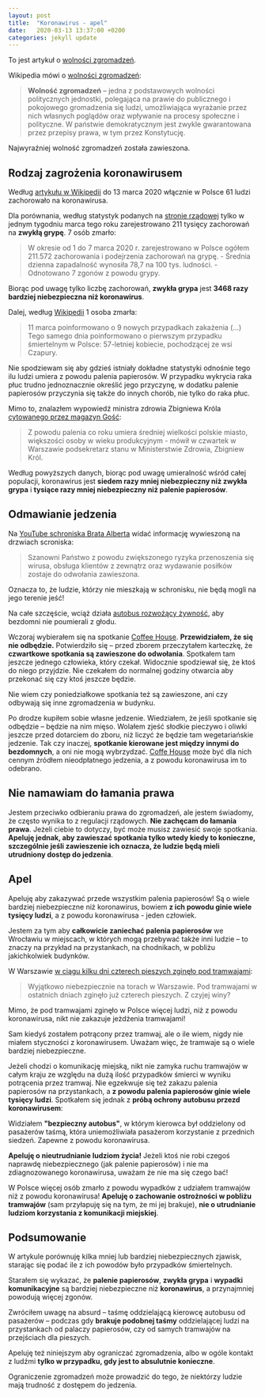 ```yaml
---
layout: post
title:  "Koronawirus - apel"
date:   2020-03-13 13:37:00 +0200
categories: jekyll update
---
```


To jest artykuł o [wolności zgromadzeń][wolnosc].

Wikipedia mówi o [wolności zgromadzeń][wolnosc]:

> **Wolność zgromadzeń** – jedna z podstawowych wolności politycznych jednostki, polegająca na prawie do publicznego i pokojowego gromadzenia się ludzi, umożliwiająca wyrażanie przez nich własnych poglądów oraz wpływanie na procesy społeczne i polityczne. W państwie demokratycznym jest zwykle gwarantowana przez przepisy prawa, w tym przez Konstytucję. 

Najwyraźniej wolność zgromadzeń została zawieszona.

## Rodzaj zagrożenia koronawirusem

Według [artykułu w Wikipedii][polska] do 13 marca 2020 włącznie w Polsce 61 ludzi zachorowało na koronawirusa.

Dla porównania, według statystyk podanych na [stronie rządowej][grypa] tylko w jednym tygodniu marca tego roku zarejestrowano 211 tysięcy zachorowań na **zwykłą grypę**. 7 osób zmarło:

> W okresie od 1 do 7 marca 2020 r. zarejestrowano w Polsce ogółem 211.572 zachorowania i podejrzenia zachorowań na grypę. - Średnia dzienna zapadalność wynosiła 78,7 na 100 tys. ludności. - Odnotowano 7 zgonów z powodu grypy.

Biorąc pod uwagę tylko liczbę zachorowań, **zwykła grypa** jest **3468 razy bardziej niebezpieczna niż koronawirus**.

Dalej, według [Wikipedii][polska] 1 osoba zmarła:

> 11 marca poinformowano o 9 nowych przypadkach zakażenia (...) Tego samego dnia poinformowano o pierwszym przypadku śmiertelnym w Polsce: 57-letniej kobiecie, pochodzącej ze wsi Czapury. 


Nie spodziewam się aby gdzieś istniały dokładne statystyki odnośnie tego ilu ludzi umiera z powodu palenia papierosów. W przypadku wykrycia raka płuc trudno jednoznacznie określić jego przyczynę, w dodatku palenie papierosów przyczynia się także do innych chorób, nie tylko do raka płuc.

Mimo to, znalazłem wypowiedź ministra zdrowia Zbigniewa Króla [cytowanego przez magazyn Gość][gosc]:

> Z powodu palenia co roku umiera średniej wielkości polskie miasto, większości osoby w wieku produkcyjnym - mówił w czwartek w Warszawie podsekretarz stanu w Ministerstwie Zdrowia, Zbigniew Król.

Według powyższych danych, biorąc pod uwagę umieralność wśród całej populacji, koronawirus jest **siedem razy mniej niebezpieczny niż zwykła grypa** i **tysiące razy mniej niebezpieczny niż palenie papierosów**.

## Odmawianie jedzenia

Na [YouTube schroniska Brata Alberta][albert] widać informację wywieszoną na drzwiach scroniska:

> Szanowni Państwo z powodu zwiększonego ryzyka przenoszenia się wirusa, obsługa klientów z zewnątrz oraz wydawanie posiłków zostaje do odwołania zawieszona.

Oznacza to, że ludzie, którzy nie mieszkają w schronisku, nie będą mogli na jego terenie jeść!

Na całe szczęście, wciąż działa [autobus rozwożący żywność][autobus], aby bezdomni nie poumierali z głodu.

Wczoraj wybierałem się na spotkanie [Coffee House][antiochia]. **Przewidziałem, że się nie odbędzie.** Potwierdziło się – przed zborem przeczytałem karteczkę, że **czwartkowe spotkania są zawieszone do odwołania**. Spotkałem tam jeszcze jednego człowieka, który czekał. Widocznie spodziewał się, że ktoś do niego przyjdzie. Nie czekałem do normalnej godziny otwarcia aby przekonać się czy ktoś jeszcze będzie.

Nie wiem czy poniedziałkowe spotkania też są zawieszone, ani czy odbywają się inne zgromadzenia w budynku.

Po drodze kupiłem sobie własne jedzenie. Wiedziałem, że jeśli spotkanie się odbędzie – będzie na nim mięso. Wolałem zjeść słodkie pieczywo i oliwki jeszcze przed dotarciem do zboru, niż liczyć że będzie tam wegetariańskie jedzenie. Tak czy inaczej, **spotkanie kierowane jest między innymi do bezdomnych**, a oni nie mogą wybrzydzać. [Coffe House][antiochia] może być dla nich cennym źródłem nieodpłatnego jedzenia, a z powodu koronawirusa im to odebrano.

## Nie namawiam do łamania prawa

Jestem przeciwko odbieraniu prawa do zgromadzeń, ale jestem świadomy, że często wynika to z regulacji rządowych. **Nie zachęcam do łamania prawa**. Jeżeli ciebie to dotyczy, być może musisz zawiesić swoje spotkania. **Apeluję jednak, aby zawieszać spotkania tylko wtedy kiedy to konieczne, szczególnie jeśli zawieszenie ich oznacza, że ludzie będą mieli utrudniony dostęp do jedzenia**.

## Apel

Apeluję aby zakazywać przede wszystkim palenia papierosów! Są o wiele bardziej niebezpieczne niż koronawirus, bowiem **z ich powodu ginie wiele tysięcy ludzi**, a z powodu koronawirusa - jeden człowiek.

Jestem za tym aby **całkowicie zaniechać palenia papierosów** we Wrocławiu w miejscach, w których mogą przebywać także inni ludzie – to znaczy na przykład na przystankach, na chodnikach, 
w pobliżu jakichkolwiek budynków.

W Warszawie [w ciągu kilku dni czterech pieszych zginęło pod tramwajami][warszawa-tramwaje]:

> Wyjątkowo niebezpiecznie na torach w Warszawie. Pod tramwajami w ostatnich dniach zginęło już czterech pieszych. Z czyjej winy?

Mimo, że pod tramwajami zginęło w Polsce więcej ludzi, niż z powodu koronawirusa, nikt nie zakazuje jeżdżenia tramwajami!

Sam kiedyś zostałem potrącony przez tramwaj, ale o ile wiem, nigdy nie miałem styczności z koronawirusem. Uważam więc, że tramwaje są o wiele bardziej niebezpieczne.

Jeżeli chodzi o komunikację miejską, nikt nie zamyka ruchu tramwajów w całym kraju ze względu na dużą ilość przypadków śmierci w wyniku potrącenia przez tramwaj. Nie egzekwuje się też zakazu palenia papierosów na przystankach, a **z powodu palenia papierosów ginie wiele tysięcy ludzi**. Spotkałem się jednak z **próbą ochrony autobusu przezd koronawirusem**:

Widziałem **"bezpieczny autobus"**, w którym kierowca był oddzielony od pasażerów taśmą, która uniemożliwiała pasażerom korzystanie z przednich siedzeń. Zapewne z powodu koronawirusa.

**Apeluję o nieutrudnianie ludziom życia!** Jeżeli ktoś nie robi czegoś naprawdę niebezpiecznego (jak palenie papierosów) i nie ma zdiagnozowanego koronawirusa, uważam że nie ma się czego bać!

W Polsce więcej osób zmarło z powodu wypadków z udziałem tramwajów niż z powodu koronawirusa! **Apeluję o zachowanie ostrożności w pobliżu tramwajów** (sam przyłapuję się na tym, że mi jej brakuje), **nie o utrudnianie ludziom korzystania z komunikacji miejskiej**.

## Podsumowanie

W artykule porównuję kilka mniej lub bardziej niebezpiecznych zjawisk, starając się podać ile z ich powodów było przypadków śmiertelnych.

Starałem się wykazać, że **palenie papierosów**, **zwykła grypa** i **wypadki komunikacyjne** są bardziej niebezpieczne niż **koronawirus**, a przynajmniej powodują więcej zgonów.

Zwróciłem uwagę na absurd – taśmę oddzielającą kierowcę autobusu od pasażerów – podczas gdy **brakuje podobnej taśmy** oddzielającej ludzi na przystankach od palaczy papierosów, czy od samych tramwajów na przejściach dla pieszych.

Apeluję też niniejszym aby ograniczać zgromadzenia, albo w ogóle kontakt z ludźmi **tylko w przypadku, gdy jest to absulutnie konieczne**.

Ograniczenie zgromadzeń może prowadzić do tego, że niektórzy ludzie mają trudność z dostępem do jedzenia.

[wolnosc]: https://pl.wikipedia.org/wiki/Wolno%C5%9B%C4%87_zgromadze%C5%84
[polska]: https://pl.wikipedia.org/wiki/Pandemia_wirusa_SARS-CoV-2_w_Polsce
[grypa]: http://wwwold.pzh.gov.pl/oldpage/epimeld/grypa/index.htm
[gosc]: https://www.gosc.pl/doc/5165415.Ile-osob-w-Polsce-umiera-co-roku-z-powodu-palenia
[albert]: https://www.youtube.com/watch?v=0qKf5ofS470
[autobus]: http://www.bratalbert.wroclaw.pl/index.php?option=com_content&view=article&id=1911:streetbus-przystanek-na-zakrecie&catid=128:streetworking&Itemid=231
[antiochia]: https://antiochia.pl/?services=coffee-house
[warszawa-tramwaje]: https://warszawa.wyborcza.pl/warszawa/7,54420,25705605,dlaczego-piesi-gina-pod-tramwajami-czarna-seria-smiertelnych.html

